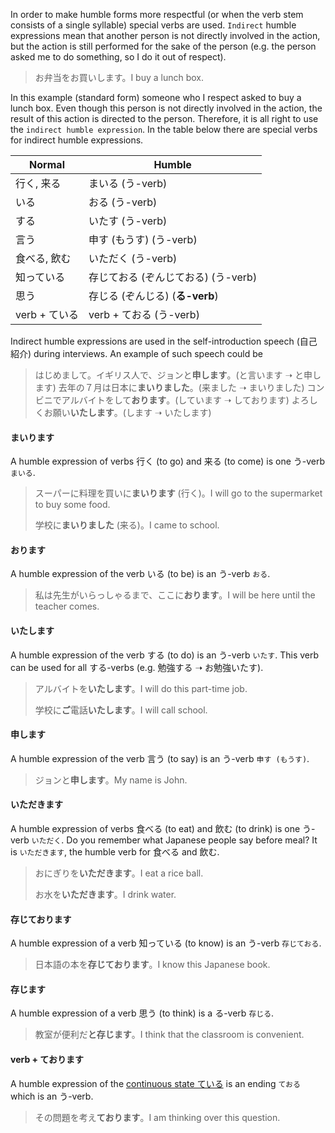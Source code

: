 In order to make humble forms more respectful (or when the verb stem consists of a single syllable) special verbs are used. `Indirect` humble expressions mean that another person is not directly involved in the action, but the action is still performed for the sake of the person (e.g. the person asked me to do something, so I do it out of respect).

>お弁当をお買いします。I buy a lunch box.

In this example (standard form) someone who I respect asked to buy a lunch box. Even though this person is not directly involved in the action, the result of this action is directed to the person. Therefore, it is all right to use the `indirect humble expression`.
In the table below there are special verbs for indirect humble expressions.

|Normal|Humble|
|-|-|
|行く, 来る|まいる (う-verb)|
|いる|おる (う-verb)|
|する|いたす (う-verb)|
|言う|申す (もうす) (う-verb)|
|食べる, 飲む|いただく (う-verb)|
|知っている|存じておる (ぞんじておる) (う-verb)|
|思う|存じる (ぞんじる) (**る-verb**)|
|verb + ている|verb + ておる (う-verb)|

Indirect humble expressions are used in the self-introduction speech (自己紹介) during interviews. An example of such speech could be

>はじめまして。イギリス人で、ジョンと**申します**。(と言います ➝ と申します)
>去年の７月は日本に**まいりました**。(来ました ➝ まいりました)
>コンビニでアルバイトをして**おります**。(しています ➝ しております)
>よろしくお願い**いたします**。(します ➝ いたします)

#### まいります
A humble expression of verbs 行く (to go) and 来る (to come) is one う-verb `まいる`.

>スーパーに料理を買いに**まいります** (行く)。I will go to the supermarket to buy some food.
>
>学校に**まいりました** (来る)。I came to school.

#### おります
A humble expression of the verb いる (to be) is an う-verb `おる`.

>私は先生がいらっしゃるまで、ここに**おります**。I will be here until the teacher comes.

#### いたします
A humble expression of the verb する (to do) is an う-verb `いたす`. This verb can be used for all する-verbs (e.g. 勉強する ➝ お勉強いたす).

>アルバイトを**いたします**。I will do this part-time job.
>
>学校に**ご**電話**いたします**。I will call school.

#### 申します
A humble expression of the verb 言う (to say) is an う-verb `申す (もうす)`.

>ジョンと**申します**。My name is John.

#### いただきます
A humble expression of verbs 食べる (to eat) and 飲む (to drink) is one う-verb `いただく`. Do you remember what Japanese people say before meal? It is `いただきます`, the humble verb for 食べる and 飲む.

>おにぎりを**いただきます**。I eat a rice ball.
>
>お水を**いただきます**。I drink water.

#### 存じております
A humble expression of a verb 知っている (to know) is an う-verb `存じておる`.

>日本語の本を**存じております**。I know this Japanese book.

#### 存じます
A humble expression of a verb 思う (to think) is a る-verb `存じる`.

>教室が便利だ**と存じます**。I think that the classroom is convenient.

#### verb + ております
A humble expression of the [continuous state ている](44) is an ending `ておる` which is an う-verb.

>その問題を考え**ております**。I am thinking over this question.